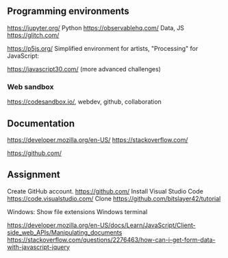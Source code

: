 

## Programming environments

https://jupyter.org/ Python
https://observablehq.com/ Data, JS
https://glitch.com/

https://p5js.org/ Simplified environment for artists, "Processing" for JavaScript: 

https://javascript30.com/ (more advanced challenges)

### Web sandbox
https://codesandbox.io/, webdev, github, collaboration




## Documentation
https://developer.mozilla.org/en-US/
https://stackoverflow.com/

https://github.com/

## Assignment
Create GitHub account. https://github.com/
Install Visual Studio Code https://code.visualstudio.com/
Clone https://github.com/bitslayer42/tutorial

Windows:
Show file extensions
Windows terminal

https://developer.mozilla.org/en-US/docs/Learn/JavaScript/Client-side_web_APIs/Manipulating_documents
https://stackoverflow.com/questions/2276463/how-can-i-get-form-data-with-javascript-jquery
